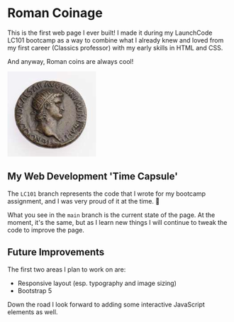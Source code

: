 # Roman Coinage
This is the first web page I ever built! I made it during my LaunchCode LC101 bootcamp as a way to combine what I already knew and loved from my first career (Classics professor) with my early skills in HTML and CSS.  

And anyway, Roman coins are always cool!

![bronze coin of Nero](images/dupondius_Nero112_x-small.jpg)

## My Web Development 'Time Capsule'
The `LC101` branch represents the code that I wrote for my bootcamp assignment, and I was very proud of it at the time. 🙂

What you see in the `main` branch is the current state of the page. At the moment, it's the same, but as I learn new things I will continue to tweak the code to improve the page. 

## Future Improvements
The first two areas I plan to work on are: 
- Responsive layout (esp. typography and image sizing)
- Bootstrap 5

Down the road I look forward to adding some interactive JavaScript elements as well.


